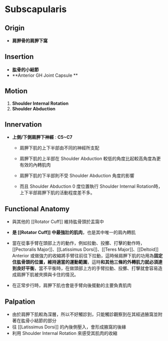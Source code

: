 # Subscapularis
## Origin
* **肩胛骨的肩胛下窩**  

## Insertion
* **肱骨的小結節**
* **Anterior GH Joint Capsule **

## Motion
1. **Shoulder Internal Rotation**
2. **Shoulder Abduction**

## Innervation
* **上側/下側肩胛下神經** : **C5~C7**
	* 肩胛下肌的上下半部由不同的神經所支配  
	
	* 肩胛下肌的上半部在 Shoulder Abduction 較低的角度比起較高角度為更有效的內轉肌肉  
	
	* 肩胛下肌的下半部則不受 Shoulder Abduction 角度的影響  
	
	* 而且 Shoulder Abduction 0 度位置執行 Shoulder Internal Rotation時，上下半部肩胛下肌的活動程度差不多。  

## Functional Anatomy
* 與其他的 [[Rotator Cuff]] 維持肱骨頭於盂窩中  

* **是 [[Rotator Cuff]] 中最強壯的肌肉**，也是其中唯一的肩內轉肌  

* 當在從事手臂在頭部上方的動作，例如拉動、投擲、打擊的動作時，[[Pectoralis Major]]、[[Latissimus Dorsi]]、[[Teres Major]]、[[Deltoid]] Anterior 或做強力的收縮將手臂往前往下拉動，這時候肩胛下肌的功用為**固定住肱骨頭的位置，維持適當的運動範圍**，這時**和其他三條的外轉肌力就必須達到良好平衡**，當不平衡時，在做頭部上方的手臂拉動、投擲、打擊就會容易造成肩胛下肌被夾擠與卡住的情況。  

* 在正常步行時，肩胛下肌也會是手臂向後擺動的主要負責肌肉  

## Palpation
* 由於肩胛下肌較為深層，所以不好觸診到，只能觸診觀察到在其經過腋窩並附著在肱骨小結節的部分  
* 往 [[Latissimus Dorsi]] 的內後側壓入，會形成腋窩的後緣
* 利用 Shoulder Internal Rotation 來感受其肌肉的收縮